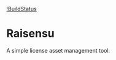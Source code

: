 [!BuildStatus](https://img.shields.io/badge/failing-update%20fail-red)
# Raisensu
A simple license asset management tool.

